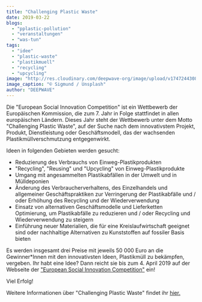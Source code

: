 ```yaml
---
title: "Challenging Plastic Waste"
date: 2019-03-22
blogs: 
  - "pplastic-pollution"
  - "veranstaltungen"
  - "was-tun"
tags: 
  - "idee"
  - "plastic-waste"
  - "plastikmuell"
  - "recycling"
  - "upcycling"
image: "http://res.cloudinary.com/deepwave-org/image/upload/v1747244308/deepwave.org/sigmund-aI4RJ-Mw4I-unsplash-scaled.jpg"
image_caption: "© Sigmund / Unsplash"
author: "DEEPWAVE"
---
```


Die "European Social Innovation Competition" ist ein Wettbewerb der Europäischen Kommission, die zum 7. Jahr in Folge stattfindet in allen europäischen Ländern. Dieses Jahr steht der Wettbewerb unter dem Motto "Challenging Plastic Waste", auf der Suche nach dem innovativstem Projekt, Produkt, Dienstleistung oder Geschäftsmodell, das der wachsenden Plastikmüllverschmutzung entgegenwirkt.

Ideen in folgenden Gebieten werden gesucht:

- Reduzierung des Verbrauchs von Einweg-Plastikprodukten
- "Recycling", "Reusing" und "Upcycling" von Einweg-Plastikprodukte
- Umgang mit angesammelten Plastikabfällen in der Umwelt und in Mülldeponien
- Änderung des Verbraucherverhaltens, des Einzelhandels und allgemeiner Geschäftspraktiken zur Verringerung der Plastikabfälle und / oder Erhöhung des Recycling und der Wiederverwendung
- Einsatz von alternativen Geschäftsmodelle und Lieferketten Optimierung, um Plastikabfälle zu reduzieren und / oder Recycling und Wiederverwendung zu steigern
- Einführung neuer Materialien, die für eine Kreislaufwirtschaft geeignet sind oder nachhaltige Alternativen zu Kunststoffen auf fossiler Basis bieten

Es werden insgesamt drei Preise mit jeweils 50 000 Euro an die Gewinner\*Innen mit den innovativsten Ideen, Plastikmüll zu bekämpfen, vergeben. Ihr habt eine Idee? Dann reicht sie bis zum 4. April 2019 auf der Webseite der ["European Social Innovation Competition"](https://eusic.challenges.org/) ein!

Viel Erfolg!

Weitere Informationen über "Challenging Plastic Waste" findet ihr [hier.](https://eusic.challenges.org/the-competition/)
